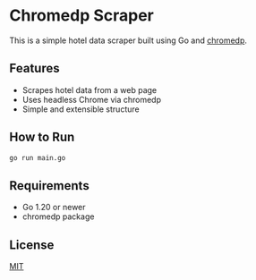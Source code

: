 ﻿# Chromedp Scraper

This is a simple hotel data scraper built using Go and [chromedp](https://github.com/chromedp/chromedp).

## Features
- Scrapes hotel data from a web page
- Uses headless Chrome via chromedp
- Simple and extensible structure

## How to Run

```markdown
go run main.go
```

## Requirements
- Go 1.20 or newer
- chromedp package

## License

[MIT](https://choosealicense.com/licenses/mit/)

